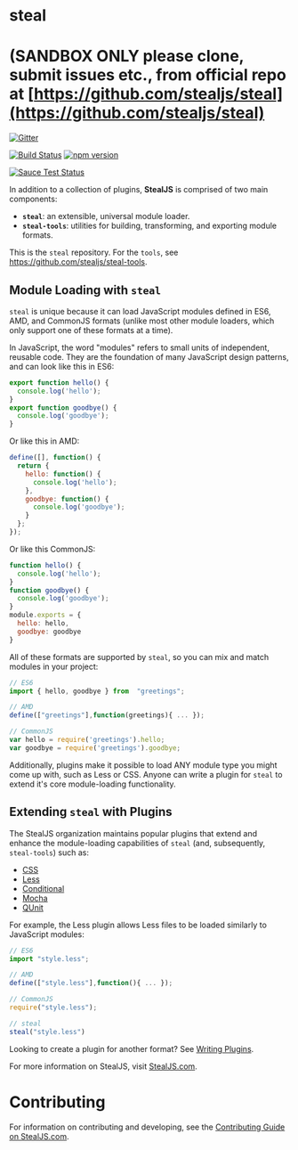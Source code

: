 # steal  
# (SANDBOX ONLY please clone, submit issues etc., from official repo at  [https://github.com/stealjs/steal](https://github.com/stealjs/steal)

[![Gitter](https://badges.gitter.im/Join%20Chat.svg)](https://gitter.im/stealjs/steal?utm_source=badge&utm_medium=badge&utm_campaign=pr-badge&utm_content=badge)

[![Build Status](https://travis-ci.org/stealjs/steal.svg?branch=master)](https://travis-ci.org/stealjs/steal)
[![npm version](https://badge.fury.io/js/steal.svg)](http://badge.fury.io/js/steal)

[![Sauce Test Status](https://saucelabs.com/browser-matrix/matthewphillips.svg)](https://saucelabs.com/u/matthewphillips)

In addition to a collection of plugins, __StealJS__ is comprised of two main components:

  - __`steal`__: an extensible, universal module loader.
  - __`steal-tools`__: utilities for building, transforming, and exporting module formats.

This is the `steal` repository. For the `tools`, see <https://github.com/stealjs/steal-tools>.

## Module Loading with `steal`

`steal` is unique because it can load JavaScript modules defined in ES6, AMD, and CommonJS formats (unlike most other module loaders, which only support one of these formats at a time).

In JavaScript, the word "modules" refers to small units of independent, reusable code. They are the foundation of many JavaScript design patterns, and can look like this in ES6:

```js
export function hello() {
  console.log('hello');
}
export function goodbye() {
  console.log('goodbye');
}
```

Or like this in AMD:

```js
define([], function() {
  return {
    hello: function() {
      console.log('hello');
    },
    goodbye: function() {
      console.log('goodbye');
    }
  };
});
```

Or like this CommonJS:

```js
function hello() {
  console.log('hello');
}
function goodbye() {
  console.log('goodbye');
}
module.exports = {
  hello: hello,
  goodbye: goodbye
}
```

All of these formats are supported by `steal`, so you can mix and match modules in your project:

```js
// ES6
import { hello, goodbye } from  "greetings";

// AMD
define(["greetings"],function(greetings){ ... });

// CommonJS
var hello = require('greetings').hello;
var goodbye = require('greetings').goodbye;
```

Additionally, plugins make it possible to load ANY module type you might come up with, such as Less or CSS. Anyone can write a plugin for `steal` to extend it's core module-loading functionality.

## Extending `steal` with Plugins

The StealJS organization maintains popular plugins that extend and enhance the module-loading capabilities of `steal` (and, subsequently, `steal-tools`) such as:

  - [CSS](https://github.com/stealjs/steal-css)
  - [Less](https://github.com/stealjs/steal-less)
  - [Conditional](https://github.com/stealjs/steal-conditional)
  - [Mocha](https://github.com/stealjs/steal-mocha)
  - [QUnit](https://github.com/stealjs/steal-qunit)

For example, the Less plugin allows Less files to be loaded similarly to JavaScript modules:

```js
// ES6
import "style.less";

// AMD
define(["style.less"],function(){ ... });

// CommonJS
require("style.less");

// steal
steal("style.less")
```

Looking to create a plugin for another format? See [Writing Plugins](https://stealjs.com/docs/StealJS.writing-plugins.html).

For more information on StealJS, visit [StealJS.com](http://stealjs.com).

# Contributing

For information on contributing and developing, see the [Contributing Guide on StealJS.com](http://stealjs.com/docs/guides.Contributing.html).

